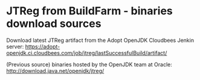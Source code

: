 # JTReg from BuildFarm - binaries download sources

Download latest JTReg artifact from the Adopt OpenJDK Cloudbees Jenkin server: https://adopt-openjdk.ci.cloudbees.com/job/jtreg/lastSuccessfulBuild/artifact/

(Previous source) binaries hosted by the OpenJDK team at Oracle: http://download.java.net/openjdk/jtreg/